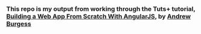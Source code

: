 ### This repo is my output from working through the Tuts+ tutorial, [Building a Web App From Scratch With AngularJS](http://code.tutsplus.com/courses/building-a-web-app-from-scratch-with-angularjs), by [Andrew Burgess](https://twitter.com/andrew8088)
